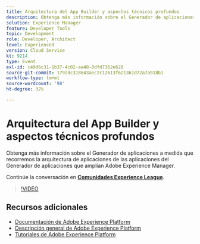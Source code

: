 ```yaml
---
title: Arquitectura del App Builder y aspectos técnicos profundos
description: Obtenga más información sobre el Generador de aplicaciones a medida que recorremos la arquitectura de aplicaciones de las aplicaciones del Generador de aplicaciones que amplían Adobe Experience Manager.
solution: Experience Manager
feature: Developer Tools
topic: Development
role: Developer, Architect
level: Experienced
version: Cloud Service
kt: 9214
type: Event
exl-id: c49d6c31-1b37-4c02-aa48-0dfd7362e628
source-git-commit: 1792dc318643aec2c12613f621361d72a7a918b1
workflow-type: tm+mt
source-wordcount: '98'
ht-degree: 32%

---
```


# Arquitectura del App Builder y aspectos técnicos profundos

Obtenga más información sobre el Generador de aplicaciones a medida que recorremos la arquitectura de aplicaciones de las aplicaciones del Generador de aplicaciones que amplían Adobe Experience Manager.

Continúe la conversación en **[Comunidades Experience League](https://adobe.ly/3uragoI)**.

>[!VIDEO](https://video.tv.adobe.com/v/337709/?quality=12&learn=on&hidetitle=true)

## Recursos adicionales

- [Documentación de Adobe Experience Platform](https://experienceleague.adobe.com/docs/experience-platform.html?lang=es)
- [Descripción general de Adobe Experience Platform](https://experienceleague.adobe.com/docs/experience-platform/landing/home.html?lang=es)
- [Tutoriales de Adobe Experience Platform](https://experienceleague.adobe.com/docs/platform-learn/tutorials/overview.html?lang=es)
